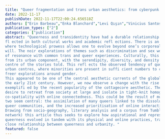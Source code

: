 ```yaml
---
title: "Queer fragmentation and trans urban aesthetics: from cyberpunk to cottagecore"
date: 2022-11-17
publishDate: 2022-11-17T22:00:24.656518Z
authors: ["Erin Barbeau","Enka Blanchard","Levi Qışın","Vinicius Santos Almeida"]
publication_types: ["2"]
categories: ["publication"]
abstract: "Queerness and transidentity have had a durable relationship with cyberpunk aesthetics, re-
fl ected in both cultural works and academic refl ections. There is an evident attraction in worlds
where technological prowess allows one to evolve beyond one’s corporeal body, or to change it at
will. The noir explorations of themes such as discrimination and sex work are also strong sources
of resonance with common trans and queer experiences. Culturally, this aesthetic is indissociable
from its urban component, with the serendipity, diversity, and density of the city often at the
centre of the stories told. This refl ects the observed tendency of queer people to congregate in
urban centres, where minorities are present in suffi cient numbers to create social communities with
freer explorations around gender.
This appeared to be one of the central aesthetic currents of the global trans community until
the early 21st century. However, we now observe a change with the rise of more rural aspirations,
exemplifi ed by the recent popularity of the cottagecore aesthetic. There seems to be a growing
desire to retreat from society at large and isolate in tight-knit homogeneous communities, replacing
co-spatiality with online connectedness. This could be the result of multiple factors, among which
two seem central: the assimilation of many queers linked to the dissolution of greater federated
queer communities, and the increased prioritisation of online interactions.
Drawing from socio-geography, literary analysis and a corpus from Tumblr (a microblogging
network) this article thus seeks to explore how aspirational and representational depictions of
queerness evolved in tandem with its physical and online practices, transforming the historically
close relationship between queerness and urbanity. "
featured: false
---
```


